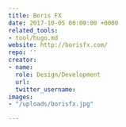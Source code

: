 ```yaml
---
title: Boris FX
date: 2017-10-05 00:00:00 +0000
related_tools:
- tool/hugo.md
website: http://borisfx.com/
repo: ''
creator:
- name: 
  role: Design/Development
  url: 
  twitter_username: 
images:
- "/uploads/borisfx.jpg"

---
```

